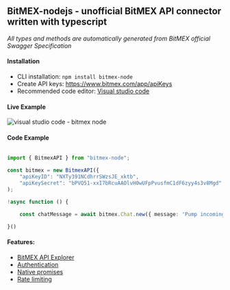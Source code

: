 ## BitMEX-nodejs - unofficial BitMEX API connector written with typescript

*All types and methods are automatically generated from BitMEX official Swagger Specification*

#### Installation  

  - CLI installation: `npm install bitmex-node`
  - Create API keys: https://www.bitmex.com/app/apiKeys
  - Recommended code editor: [Visual studio code](https://code.visualstudio.com/)

#### Live Example

![visual studio code - bitmex node](https://user-images.githubusercontent.com/3116399/42608773-033cc7ec-8592-11e8-93aa-31ae365072bc.gif)

####  Code Example

```typescript

import { BitmexAPI } from "bitmex-node";

const bitmex = new BitmexAPI({
    "apiKeyID": "NXTy391NCdhrrSWzsJE_xktb",
    "apiKeySecret": "bPVQ51-xxI7bRcuAAOlvH0wUFpPvusfmC1dF6zyy4s3v8Mgd"
);

!async function () {

    const chatMessage = await bitmex.Chat.new({ message: 'Pump incoming !!! ' });

}()

```

#### Features:

- [BitMEX API Explorer](https://www.bitmex.com/api/explorer/#/)
- [Authentication](https://www.bitmex.com/app/apiKeysUsage)
- [Native promises](https://developer.mozilla.org/en-US/docs/Web/JavaScript/Reference/Global_Objects/Promise)
- [Rate limiting](https://www.bitmex.com/app/restAPI#Request-Rate-Limits)

